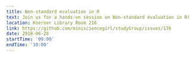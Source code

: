 ```yaml
---
title: Non-standard evaluation in R
text: Join us for a hands-on session on Non-standard evaluation in R!
location: Koerner Library Room 216
link: https://github.com/minisciencegirl/studyGroup/issues/176
date: 2018-06-28
startTime: '09:00'
endTime: '10:00'
---
```


